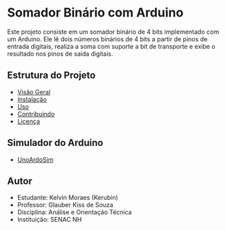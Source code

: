# Somador Binário com Arduino

Este projeto consiste em um somador binário de 4 bits implementado com um Arduino. Ele lê dois números binários de 4 bits a partir de pinos de entrada digitais, realiza a soma com suporte a bit de transporte e exibe o resultado nos pinos de saída digitais.

## Estrutura do Projeto
- [Visão Geral](docs/overview.md)
- [Instalação](docs/installation.md)
- [Uso](docs/usage.md)
- [Contribuindo](docs/CONTRIBUTING.md)
- [Licença](LICENSE)

## Simulador do Arduino

- [UnoArdoSim](https://github.com/KerubinDev/baseTrabalho2/blob/main/UnoArduSimV2.9.2.zip)

## Autor
- Estudante: Kelvin Moraes (Kerubin)
- Professor: Glauber Kiss de Souza
- Disciplina: Análise e Orientação Técnica
- Instituição: SENAC NH
